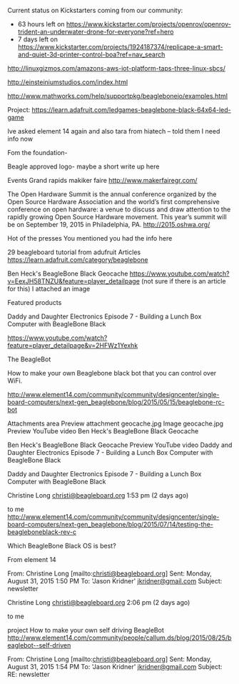 Current status on Kickstarters coming from our community:
* 63 hours left on https://www.kickstarter.com/projects/openrov/openrov-trident-an-underwater-drone-for-everyone?ref=hero
* 7 days left on https://www.kickstarter.com/projects/1924187374/replicape-a-smart-and-quiet-3d-printer-control-boa?ref=nav_search


http://linuxgizmos.com/amazons-aws-iot-platform-taps-three-linux-sbcs/


http://einsteiniumstudios.com/index.html

http://www.mathworks.com/help/supportpkg/beagleboneio/examples.html

Project: https://learn.adafruit.com/ledgames-beaglebone-black-64x64-led-game


Ive asked element 14 again and also tara from hiatech – told them I need info
now
 
 
 
 
 
 
Fom the foundation-
 
Beagle approved logo- maybe a short write up here
 
 
 
 
Events
Grand rapids makiker faire
http://www.makerfairegr.com/
 
 
The Open Hardware Summit is the annual conference organized by the Open Source
Hardware Association and the world’s first comprehensive conference on open
hardware: a venue to discuss and draw attention to the rapidly growing Open
Source Hardware movement. This year’s summit will be on September 19, 2015 in
Philadelphia, PA.
http://2015.oshwa.org/
 
 
Hot of the presses
You mentioned you had the info here
 
29 beagleboard tutorial from adufruit
Articles https://learn.adafruit.com/category/beaglebone
 
 
Ben Heck's BeagleBone Black Geocache
https://www.youtube.com/watch?v=EexJH58TNZU&feature=player_detailpage
(not sure if there is an article for this)  I attached an image
 
 
 
Featured products
 
Daddy and Daughter Electronics Episode 7 - Building a Lunch Box Computer with
BeagleBone Black
 
https://www.youtube.com/watch?feature=player_detailpage&v=2HFWz1Yexhk
 
 
The BeagleBot

 

How to make your own Beaglebone black bot that you can control over WiFi.

http://www.element14.com/community/community/designcenter/single-board-computers/next-gen_beaglebone/blog/2015/05/15/beaglebone-rc-bot
 
Attachments area
Preview attachment geocache.jpg
Image
geocache.jpg
Preview YouTube video Ben Heck's BeagleBone Black Geocache

Ben Heck's BeagleBone Black Geocache
Preview YouTube video Daddy and Daughter Electronics Episode 7 - Building a
Lunch Box Computer with BeagleBone Black

Daddy and Daughter Electronics Episode 7 - Building a Lunch Box Computer with
BeagleBone Black

Christine Long <christi@beagleboard.org>
1:53 pm (2 days ago)

to me 
http://www.element14.com/community/community/designcenter/single-board-computers/next-gen_beaglebone/blog/2015/07/14/testing-the-beagleboneblack-rev-c
 
Which BeagleBone Black OS is best?
 
 
From element 14
 
From: Christine Long [mailto:christi@beagleboard.org] 
Sent: Monday, August 31, 2015 1:50 PM
To: 'Jason Kridner' <jkridner@gmail.com>
Subject: newsletter


Christine Long <christi@beagleboard.org>
2:06 pm (2 days ago)

to me 
 
 
project
How to make your own self driving BeagleBot
http://www.element14.com/community/people/callum.ds/blog/2015/08/25/beaglebot--self-driven
 
 
From: Christine Long [mailto:christi@beagleboard.org] 
Sent: Monday, August 31, 2015 1:54 PM
To: 'Jason Kridner' <jkridner@gmail.com>
Subject: RE: newsletter
